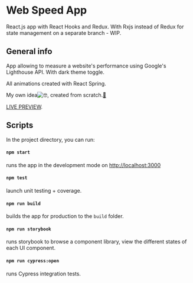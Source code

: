 # Web Speed App

React.js app with React Hooks and Redux.
With Rxjs instead of Redux for state management on a separate branch - WIP.

## General info

App allowing to measure a website's performance using Google's Lighthouse API. With dark theme toggle. 

All animations created with React Spring.

My own idea![🤓](https://mail.google.com/mail/e/1f913), created from scratch.[🔨](https://mail.google.com/mail/e/1f528)

[LIVE PREVIEW](https://suavek85.github.io/Web-Speed-App).


## Scripts

In the project directory, you can run:

#### `npm start`

runs the app in the development mode on [http://localhost:3000](http://localhost:3000)

#### `npm test`

launch unit testing + coverage.

#### `npm run build`

builds the app for production to the `build` folder.

#### `npm run storybook`

runs storybook to browse a component library, view the different states of each UI component.

#### `npm run cypress:open`

runs Cypress integration tests.


